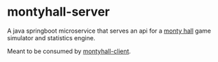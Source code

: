 # montyhall-server

A java springboot microservice that serves an api for a [monty hall](https://en.wikipedia.org/wiki/Monty_Hall_problem) game simulator and statistics engine.

Meant to be consumed by [montyhall-client](https://github.com/andrewmacheret/montyhall-client).

